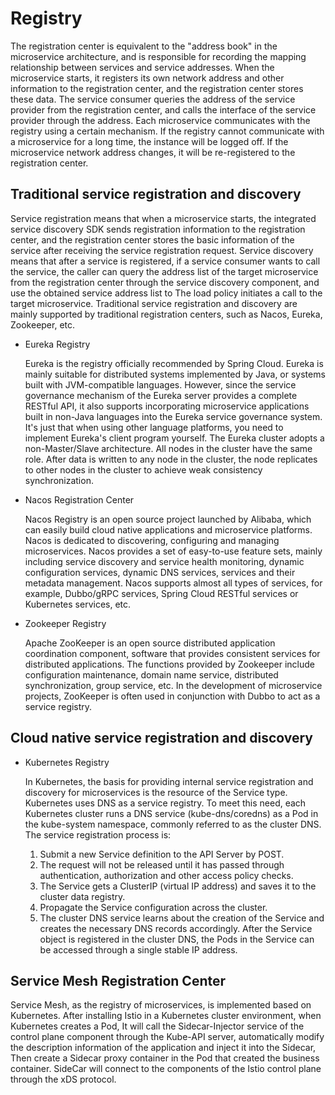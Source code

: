 # Registry

The registration center is equivalent to the "address book" in the microservice architecture, and is responsible for recording the mapping relationship between services and service addresses.
When the microservice starts, it registers its own network address and other information to the registration center, and the registration center stores these data.
The service consumer queries the address of the service provider from the registration center, and calls the interface of the service provider through the address.
Each microservice communicates with the registry using a certain mechanism. If the registry cannot communicate with a microservice for a long time, the instance will be logged off. If the microservice network address changes, it will be re-registered to the registration center.

## Traditional service registration and discovery

Service registration means that when a microservice starts, the integrated service discovery SDK sends registration information to the registration center, and the registration center stores the basic information of the service after receiving the service registration request.
Service discovery means that after a service is registered, if a service consumer wants to call the service, the caller can query the address list of the target microservice from the registration center through the service discovery component, and use the obtained service address list to The load policy initiates a call to the target microservice.
Traditional service registration and discovery are mainly supported by traditional registration centers, such as Nacos, Eureka, Zookeeper, etc.

- Eureka Registry

    Eureka is the registry officially recommended by Spring Cloud.
    Eureka is mainly suitable for distributed systems implemented by Java, or systems built with JVM-compatible languages.
    However, since the service governance mechanism of the Eureka server provides a complete RESTful API, it also supports incorporating microservice applications built in non-Java languages ​​into the Eureka service governance system.
    It's just that when using other language platforms, you need to implement Eureka's client program yourself.
    The Eureka cluster adopts a non-Master/Slave architecture. All nodes in the cluster have the same role. After data is written to any node in the cluster, the node replicates to other nodes in the cluster to achieve weak consistency synchronization.

- Nacos Registration Center

    Nacos Registry is an open source project launched by Alibaba, which can easily build cloud native applications and microservice platforms.
    Nacos is dedicated to discovering, configuring and managing microservices. Nacos provides a set of easy-to-use feature sets, mainly including service discovery and service health monitoring, dynamic configuration services, dynamic DNS services, services and their metadata management.
    Nacos supports almost all types of services, for example, Dubbo/gRPC services, Spring Cloud RESTful services or Kubernetes services, etc.

- Zookeeper Registry

    Apache ZooKeeper is an open source distributed application coordination component, software that provides consistent services for distributed applications.
    The functions provided by Zookeeper include configuration maintenance, domain name service, distributed synchronization, group service, etc.
    In the development of microservice projects, ZooKeeper is often used in conjunction with Dubbo to act as a service registry.

## Cloud native service registration and discovery

- Kubernetes Registry

    In Kubernetes, the basis for providing internal service registration and discovery for microservices is the resource of the Service type.
    Kubernetes uses DNS as a service registry.
    To meet this need, each Kubernetes cluster runs a DNS service (kube-dns/coredns) as a Pod in the kube-system namespace, commonly referred to as the cluster DNS.
    The service registration process is:
    
    1. Submit a new Service definition to the API Server by POST.
    2. The request will not be released until it has passed through authentication, authorization and other access policy checks.
    3. The Service gets a ClusterIP (virtual IP address) and saves it to the cluster data registry.
    4. Propagate the Service configuration across the cluster.
    5. The cluster DNS service learns about the creation of the Service and creates the necessary DNS records accordingly.
       After the Service object is registered in the cluster DNS, the Pods in the Service can be accessed through a single stable IP address.

## Service Mesh Registration Center

Service Mesh, as the registry of microservices, is implemented based on Kubernetes.
After installing Istio in a Kubernetes cluster environment, when Kubernetes creates a Pod,
It will call the Sidecar-Injector service of the control plane component through the Kube-API server, automatically modify the description information of the application and inject it into the Sidecar,
Then create a Sidecar proxy container in the Pod that created the business container. SideCar will connect to the components of the Istio control plane through the xDS protocol.
